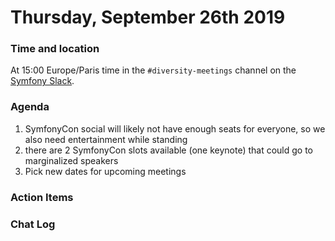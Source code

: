 # Thursday, September 26th 2019

### Time and location
At 15:00 Europe/Paris time in the `#diversity-meetings` channel on the [Symfony Slack][slack].

### Agenda
1) SymfonyCon social will likely not have enough seats for everyone, so we also need entertainment while standing
1) there are 2 SymfonyCon slots available (one keynote) that could go to marginalized speakers
1) Pick new dates for upcoming meetings

### Action Items

### Chat Log


[slack]: https://symfony.com/slack
